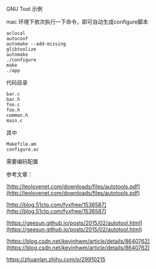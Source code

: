 GNU Tool 示例

mac 环境下依次执行一下命令，即可自动生成configure脚本

```shell
aclocal
autoconf
automake --add-missing
glibtoolize
automake
./configure
make
./app
```

代码目录

```shell
bar.c
bar.h
foo.c
foo.h
common.h
main.c
```

其中

```
Makefile.am
configure.ac
```

需要编码配置

参考文章：

[http://leolovenet.com/downloads/files/autotools.pdf](http://leolovenet.com/downloads/files/autotools.pdf)

[http://blog.51cto.com/fyxfree/1536587](http://blog.51cto.com/fyxfree/1536587)

[https://geesun.github.io/posts/2015/02/autotool.html](https://geesun.github.io/posts/2015/02/autotool.html)

[https://blog.csdn.net/kevinhwm/article/details/8640762](https://blog.csdn.net/kevinhwm/article/details/8640762)

https://zhuanlan.zhihu.com/p/29910215